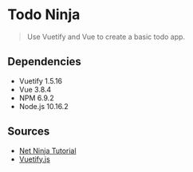 # Todo Ninja

> Use Vuetify and Vue to create a basic todo app.




## Dependencies

- Vuetify 1.5.16
- Vue 3.8.4
- NPM 6.9.2
- Node.js 10.16.2



## Sources

- [Net Ninja Tutorial](https://www.youtube.com/watch?v=2uZYKcKHgU0&list=PL4cUxeGkcC9g0MQZfHwKcuB0Yswgb3gA5)
- [Vuetify.js](https://vuetifyjs.com/en/)

